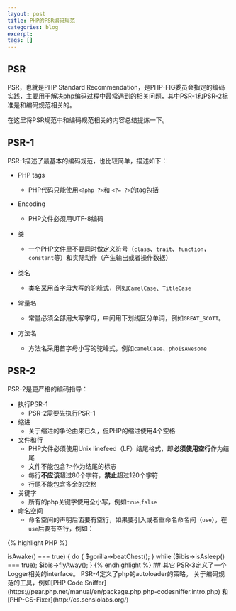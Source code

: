 ```yaml
---
layout: post
title: PHP的PSR编码规范
categories: blog
excerpt:
tags: []
---
```


## PSR
PSR，也就是PHP Standard Recommendation，是PHP-FIG委员会指定的编码实践，主要用于解决php编码过程中最常遇到的相关问题，其中PSR-1和PSR-2标准是和编码规范相关的。

在这里将PSR规范中和编码规范相关的内容总结提炼一下。

## PSR-1
PSR-1描述了最基本的编码规范，也比较简单，描述如下：

* PHP tags
  * PHP代码只能使用`<?php ?>`和 `<?= ?>`的tag包括

* Encoding
  * PHP文件必须用UTF-8编码

* 类
  * 一个PHP文件里不要同时做定义符号（`class`、`trait`、`function`，`constant`等）和实际动作（产生输出或者操作数据）
* 类名
  * 类名采用首字母大写的驼峰式，例如`CamelCase`、`TitleCase`
* 常量名
  * 常量必须全部用大写字母，中间用下划线区分单词，例如`GREAT_SCOTT`。
* 方法名
  * 方法名采用首字母小写的驼峰式，例如`camelCase`、`phoIsAwesome`

## PSR-2
PSR-2是更严格的编码指导：

* 执行PSR-1
  * PSR-2需要先执行PSR-1
* 缩进
  * 关于缩进的争论由来已久，但PHP的缩进使用4个空格
* 文件和行
  * PHP文件必须使用Unix linefeed（LF）结尾格式，即**必须使用空行**作为结尾
  * 文件不能包含?>作为结尾的标志
  * 每行**不应该**超过80个字符，**禁止**超过120个字符
  * 行尾不能包含多余的空格
* 关键字
  * 所有的php关键字使用全小写，例如`true`,`false`
* 命名空间
  * 命名空间的声明后面要有空行，如果要引入或者重命名命名间（`use`），在`use`后要有空行，例如：

{% highlight PHP %}
<?php
  namespace My\Component;

  use Symfony\Components\HttpFoundation\Request;
  use Symfony\Components\HttpFoundation\Response;

  class App 
  {
    // Class definition body
  }
{% endhighlight %}

* 类
  * 类声明的左侧和右侧大括号必须新起一行，和类名对齐
  * 如果类使用了`extends`或者`implements`关键字，需要和类名同一行

{% highlight PHP %}
<?php
  namespace My\App;

  class Adminstrator extends User
  {
    //Class defniation body
  }

{% endhighlight %}

* 方法
  * 方法括号的使用和类的一致，不再加以详细说明

* 可见性
  * 对于类的属性和方法，必须指定可见性，只使用`public`，`private`和`protected`中的一个
  * `abstract`和`final`关键字放在可见性之前，`static`关键字放在可见性之后

* 控制结构
  * 控制关键字，例如`if`，`elseif`，`try`等等，后面要跟一个空格
  * 如果控制关键字需要加括号，左括号需要和关键字在一行中
{% highlight PHP %}
<?php
$gorilla = new \Animals\Gorilla;
$ibis = new \Animals\StrawNeckedIbis;

if ($gorilla->isAwake() === true) {
  do {
    $gorilla->beatChest();
  } while ($ibis->isAsleep() === true);

  $ibis->flyAway();
}


{% endhighlight %}

## 其它

PSR-3定义了一个Logger相关的interface。

PSR-4定义了php的autoloader的策略。

关于编码规范的工具，例如[PHP Code Sniffer](https://pear.php.net/manual/en/package.php.php-codesniffer.intro.php) 和 [PHP-CS-Fixer](http://cs.sensiolabs.org/)
